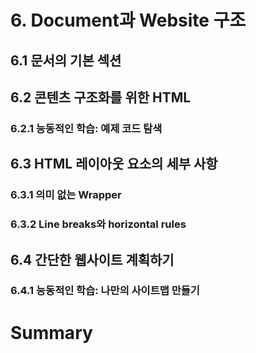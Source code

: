 # 6. Document과 Website 구조

## 6.1 문서의 기본 섹션

## 6.2 콘텐츠 구조화를 위한 HTML

### 6.2.1 능동적인 학습: 예제 코드 탐색

## 6.3 HTML 레이아웃 요소의 세부 사항

### 6.3.1 의미 없는 Wrapper

### 6.3.2 Line breaks와 horizontal rules

## 6.4 간단한 웹사이트 계획하기

### 6.4.1 능동적인 학습: 나만의 사이트맵 만들기

# Summary
